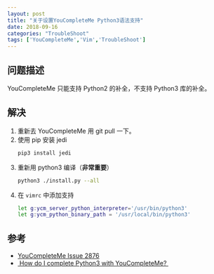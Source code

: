 ```yaml
---
layout: post
title: "关于设置YouCompleteMe Python3语法支持"
date: 2018-09-16
categories: "TroubleShoot"
tags: ['YouCompleteMe','Vim','TroubleShoot']
---
```

## 问题描述
YouCompleteMe 只能支持 Python2 的补全，不支持 Python3 库的补全。
## 解决
1. 重新去 YouCompleteMe 用 git pull 一下。
2. 使用 pip 安装 jedi
	```bash
	pip3 install jedi
	```
3. 重新用 python3 编译（**非常重要**）
	```bash
	python3 ./install.py --all
	```
4. 在 `vimrc` 中添加支持
	```bash
	let g:ycm_server_python_interpreter='/usr/bin/python3'
	let g:ycm_python_binary_path = '/usr/local/bin/python3'
	```

## 参考
- [YouCompleteMe Issue 2876](https://github.com/Valloric/YouCompleteMe/issues/2876)
- [ How do I complete Python3 with YouCompleteMe? ](https://vi.stackexchange.com/questions/6692/how-do-i-complete-python3-with-youcompleteme)